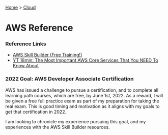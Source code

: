 [Home](../) > [Cloud](../CloudDev/)

# AWS Reference

### Reference Links

- [AWS Skill Builder (Free Training!)](https://explore.skillbuilder.aws/learn/signin)
- [YT 18min: The Most Important AWS Core Services That You NEED To Know About](https://www.youtube.com/watch?v=B08iQQhXG1Y)

### 2022 Goal: AWS Developer Associate Certification

AWS has issued a challenge to pursue a certification, and to complete all learning path courses, which are free, by June 1st, 2022. As a reward, I will be given a free full practice exam as part of my preparation for taking the real exam. This is good timing and motivation as it aligns with my goals to get that certification in 2022.

I am looking to chronicle my experience pursuing this goal, and my experiences with the AWS Skill Builder resources.
